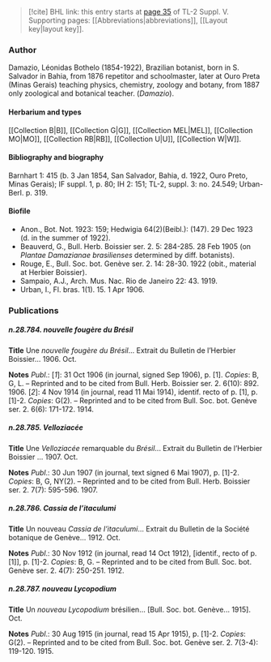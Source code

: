 > [!cite] BHL link: this entry starts at [page 35](https://www.biodiversitylibrary.org/item/103833#page/47/mode/1up) of TL-2 Suppl. V.
> Supporting pages: [[Abbreviations|abbreviations]], [[Layout key|layout key]].

### Author

Damazio, Léonidas Bothelo (1854-1922), Brazilian botanist, born in S. Salvador in Bahia, from 1876 repetitor and schoolmaster, later at Ouro Preta (Minas Gerais) teaching physics, chemistry, zoology and botany, from 1887 only zoological and botanical teacher. (*Damazio*).

#### Herbarium and types

[[Collection B|B]], [[Collection G|G]], [[Collection MEL|MEL]], [[Collection MO|MO]], [[Collection RB|RB]], [[Collection U|U]], [[Collection W|W]].

#### Bibliography and biography

Barnhart 1: 415 (b. 3 Jan 1854, San Salvador, Bahia, d. 1922, Ouro Preto, Minas Gerais); IF suppl. 1, p. 80; IH 2: 151; TL-2, suppl. 3: no. 24.549; Urban-Berl. p. 319.

#### Biofile

- Anon., Bot. Not. 1923: 159; Hedwigia 64(2)(Beibl.): (147). 29 Dec 1923 (d. in the summer of 1922).
- Beauverd, G., Bull. Herb. Boissier ser. 2. 5: 284-285. 28 Feb 1905 (on *Plantae Damazianae brasilienses* determined by diff. botanists).
- Rouge, E., Bull. Soc. bot. Genève ser. 2. 14: 28-30. 1922 (obit., material at Herbier Boissier).
- Sampaio, A.J., Arch. Mus. Nac. Rio de Janeiro 22: 43. 1919.
- Urban, I., Fl. bras. 1(1). 15. 1 Apr 1906.

### Publications

##### n.28.784. nouvelle fougère du Brésil

**Title**
Une *nouvelle fougère du Brésil*... Extrait du Bulletin de l’Herbier Boissier... 1906. Oct.

**Notes**
*Publ*.: \[*1*\]: 31 Oct 1906 (in journal, signed Sep 1906), p. \[1\]. *Copies*: B, G, L. – Reprinted and to be cited from Bull. Herb. Boissier ser. 2. 6(10): 892. 1906.
\[*2*\]: 4 Nov 1914 (in journal, read 11 Mai 1914), identif. recto of p. \[1\], p. \[1\]-2. *Copies*: G(2). – Reprinted and to be cited from Bull. Soc. bot. Genève ser. 2. 6(6): 171-172. 1914.

##### n.28.785. Velloziacée

**Title**
Une *Velloziacée* remarquable du *Brésil*... Extrait du Bulletin de l’Herbier Boissier ... 1907. Oct.

**Notes**
*Publ*.: 30 Jun 1907 (in journal, text signed 6 Mai 1907), p. \[1\]-2. *Copies*: B, G, NY(2). – Reprinted and to be cited from Bull. Herb. Boissier ser. 2. 7(7): 595-596. 1907.

##### n.28.786. Cassia de l’itaculumi

**Title**
Un nouveau *Cassia de l’itaculumi*... Extrait du Bulletin de la Société botanique de Genève... 1912. Oct.

**Notes**
*Publ*.: 30 Nov 1912 (in journal, read 14 Oct 1912), \[identif., recto of p. \[1\]\], p. \[1\]-2. *Copies*: B, G. – Reprinted and to be cited from Bull. Soc. bot. Genève ser. 2. 4(7): 250-251. 1912.

##### n.28.787. nouveau Lycopodium

**Title**
Un *nouveau Lycopodium* brésilien... \[Bull. Soc. bot. Genève... 1915\]. Oct.

**Notes**
*Publ*.: 30 Aug 1915 (in journal, read 15 Apr 1915), p. \[1\]-2. *Copies*: G(2). – Reprinted and to be cited from Bull. Soc. bot. Genève ser. 2. 7(3-4): 119-120. 1915.


